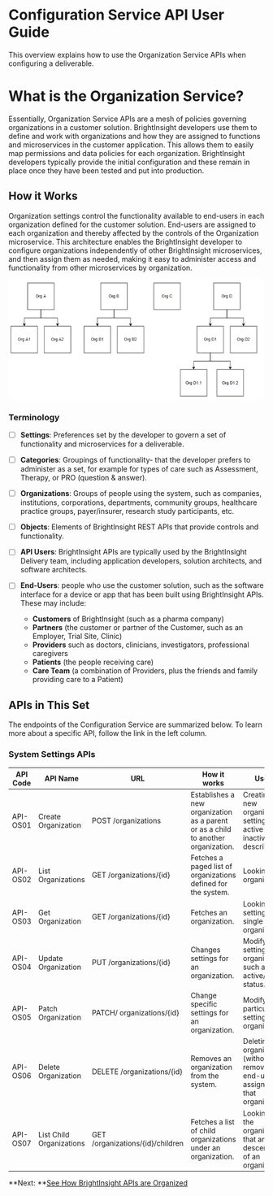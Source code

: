 # Configuration Service API User Guide

This overview explains how to use the Organization Service APIs when configuring a deliverable. 

# What is the Organization Service?
Essentially, Organization Service APIs are a mesh of policies governing organizations in a customer solution. BrightInsight developers use them to define and work with organizations and how they are assigned to functions and microservices in the customer application. This allows them to easily map permissions and data policies for each organization. BrightInsight developers typically provide the initial configuration and these remain in place once they have been tested and put into production.

## How it Works
Organization settings control the functionality available to end-users in each organization defined for the customer solution. End-users are assigned to each organization and thereby affected by the controls of the Organization microservice. This architecture enables the BrightInsight developer to configure organizations independently of other BrightInsight microservices, and then assign them as needed, making it easy to administer access and functionality from other microservices by organization. 

![Functional Heirarchy Diagram](../assets/images/OrganizationHeirarchy.png)

### Terminology
- [ ] **Settings**: Preferences set by the developer to govern a set of functionality and microservices for a deliverable.
- [ ] **Categories**: Groupings of functionality- that the developer prefers to administer as a set, for example for types of care such as Assessment, Therapy, or PRO (question & answer).
- [ ] **Organizations**: Groups of people using the system, such as companies, institutions, corporations, departments, community groups, healthcare practice groups, payer/insurer, research study participants, etc.
- [ ] **Objects**: Elements of BrightInsight REST APIs that provide controls and functionality.
- [ ] **API Users**: BrightInsight APIs are typically used by the BrightInsight Delivery team, including application developers, solution architects, and software architects.
- [ ] **End-Users**: people who use the customer solution, such as the software interface for a device or app that has been built using BrightInsight APIs. These may include:

  - **Customers** of BrightInsight (such as a pharma company)
  - **Partners** (the customer or partner of the Customer, such as an Employer, Trial Site, Clinic)
  - **Providers** such as doctors, clinicians, investigators, professional caregivers
  - **Patients** (the people receiving care)
  - **Care Team** (a combination of Providers, plus the friends and family providing care to a Patient)

## APIs in This Set
The endpoints of the Configuration Service are summarized below. To learn more about a specific API, follow the link in the left column.

### System Settings APIs

API Code	| API Name	| URL   	|How it works	| Use for
----------|-----------|---------|-------------|---------
API-OS01	| Create Organization	| POST /organizations	| Establishes a new organization as a parent or as a child to another organization.	| Creating a new organization, setting it as active or inactive, and describing it.
API-OS02	| List Organizations	| GET /organizations/{id}	| Fetches a paged list of organizations defined for the system.	| Looking up all organizations. 
API-OS03 | Get Organization	| GET /organizations/{id}	| Fetches an organization. | Looking up settings for a single organization.
API-OS04	| Update Organization	| PUT /organizations/{id}	| Changes settings for an organization.	| Modifying settings for an organization, such as active/inactive status.
API-OS05	| Patch Organization	| PATCH/ organizations/{id}	| Change specific settings for an organization.	| Modifying particular settings for an organization.
API-OS06	| Delete Organization	| DELETE /organizations/{id}	| Removes an organization from the system.	| Deleting an organization (without removing end-users assigned to that organization).
API-OS07	| List Child Organizations	| GET /organizations/{id}/children	| Fetches a list of child organizations under an organization.	| Looking up the organizations that are descendants of an organization.

**Next: **[See How BrightInsight APIs are Organized](../docs/user-guide/How-BrightInsight-APIs-are-Organized.md)

